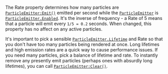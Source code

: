 The Rate property determines how many particles are
[`ParticleEmitter:Emit()`](https://create.roblox.com/docs/reference/engine/classes/ParticleEmitter#Emit) emitted per second while the
[`ParticleEmitter`](https://create.roblox.com/docs/reference/engine/classes/ParticleEmitter) is [`ParticleEmitter.Enabled`](https://create.roblox.com/docs/reference/engine/classes/ParticleEmitter#Enabled). It's the
inverse of frequency - a Rate of 5 means that a particle will emit every
`1/5 = 0.2` seconds. When changed, this property has no affect on any
active particles.

It's important to pick a sensible [`ParticleEmitter.Lifetime`](https://create.roblox.com/docs/reference/engine/classes/ParticleEmitter#Lifetime) and
Rate so that you don't have too many particles being rendered at once.
Long lifetimes and high emission rates are a quick way to cause
performance issues. If you need many particles, pick a balance of lifetime
and rate. To instantly remove any presently emit particles (perhaps ones
with absurdly long lifetimes), you can call
[`ParticleEmitter:Clear()`](https://create.roblox.com/docs/reference/engine/classes/ParticleEmitter#Clear).